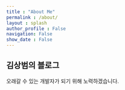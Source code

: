 ```yaml
---
title : "About Me"
permalink : /about/
layout : splash
author_profile : False
navigation: False
show_date : False
---
```


## 김상범의 블로그

오래갈 수 있는 개발자가 되기 위해 노력하겠습니다.